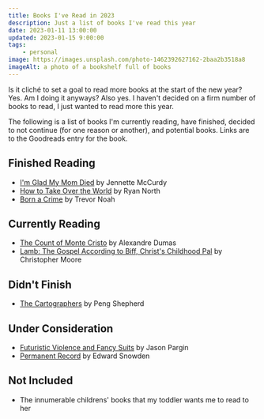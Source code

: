 ```yaml
---
title: Books I've Read in 2023
description: Just a list of books I've read this year
date: 2023-01-11 13:00:00
updated: 2023-01-15 9:00:00
tags:
    - personal
image: https://images.unsplash.com/photo-1462392627162-2baa2b3518a8
imageAlt: a photo of a bookshelf full of books
---
```


Is it cliché to set a goal to read more books at the start of the new year? Yes. Am I doing it anyways? Also yes. I haven't decided on a firm number of books to read, I just wanted to read more this year.

The following is a list of books I'm currently reading, have finished, decided to not continue (for one reason or another), and potential books. Links are to the Goodreads entry for the book.

## Finished Reading
* [I'm Glad My Mom Died](https://www.goodreads.com/book/show/59364173-i-m-glad-my-mom-died) by Jennette McCurdy
* [How to Take Over the World](https://www.goodreads.com/book/show/58446218-how-to-take-over-the-world) by Ryan North
* [Born a Crime](https://www.goodreads.com/book/show/29780253-born-a-crime) by Trevor Noah

## Currently Reading
* [The Count of Monte Cristo](https://www.goodreads.com/book/show/7126.The_Count_of_Monte_Cristo) by Alexandre Dumas
* [Lamb: The Gospel According to Biff, Christ's Childhood Pal](https://www.goodreads.com/book/show/28881.Lamb) by Christopher Moore

## Didn't Finish
* [The Cartographers](https://www.goodreads.com/book/show/55004093-the-cartographers) by Peng Shepherd

## Under Consideration
* [Futuristic Violence and Fancy Suits](https://www.goodreads.com/book/show/20501606-futuristic-violence-and-fancy-suits) by Jason Pargin
* [Permanent Record](https://www.goodreads.com/book/show/46223297-permanent-record) by Edward Snowden

## Not Included
* The innumerable childrens' books that my toddler wants me to read to her

